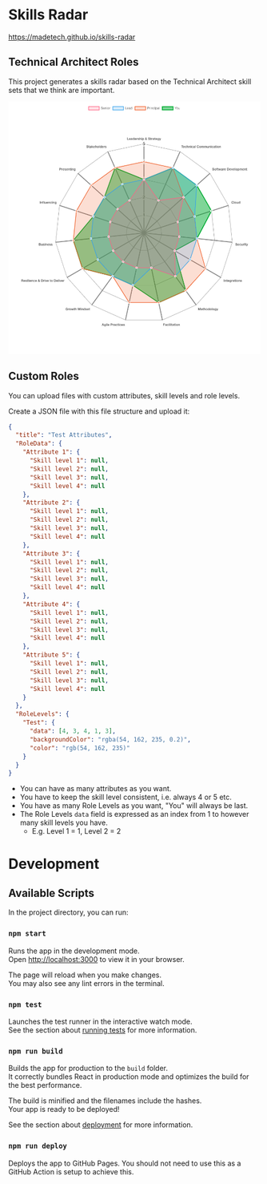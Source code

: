 # Skills Radar

<https://madetech.github.io/skills-radar>

## Technical Architect Roles

This project generates a skills radar based on the Technical Architect skill
sets that we think are important.

![Example of the Skills Radar](docs/imgs/skills_radar.png)

## Custom Roles

You can upload files with custom attributes, skill levels and role levels.

Create a JSON file with this file structure and upload it:

```JSON
{
  "title": "Test Attributes",
  "RoleData": {
    "Attribute 1": {
      "Skill level 1": null,
      "Skill level 2": null,
      "Skill level 3": null,
      "Skill level 4": null
    },
    "Attribute 2": {
      "Skill level 1": null,
      "Skill level 2": null,
      "Skill level 3": null,
      "Skill level 4": null
    },
    "Attribute 3": {
      "Skill level 1": null,
      "Skill level 2": null,
      "Skill level 3": null,
      "Skill level 4": null
    },
    "Attribute 4": {
      "Skill level 1": null,
      "Skill level 2": null,
      "Skill level 3": null,
      "Skill level 4": null
    },
    "Attribute 5": {
      "Skill level 1": null,
      "Skill level 2": null,
      "Skill level 3": null,
      "Skill level 4": null
    }
  },
  "RoleLevels": {
    "Test": {
      "data": [4, 3, 4, 1, 3],
      "backgroundColor": "rgba(54, 162, 235, 0.2)",
      "color": "rgb(54, 162, 235)"
    }
  }
}
```

- You can have as many attributes as you want.
- You have to keep the skill level consistent, i.e. always 4 or 5 etc.
- You have as many Role Levels as you want, "You" will always be last.
- The Role Levels `data` field is expressed as an index from 1 to however many skill levels you have.
  - E.g. Level 1 = 1, Level 2 = 2

# Development

## Available Scripts

In the project directory, you can run:

### `npm start`

Runs the app in the development mode.\
Open [http://localhost:3000](http://localhost:3000) to view it in your browser.

The page will reload when you make changes.\
You may also see any lint errors in the terminal.

### `npm test`

Launches the test runner in the interactive watch mode.\
See the section about [running tests](https://facebook.github.io/create-react-app/docs/running-tests) for more information.

### `npm run build`

Builds the app for production to the `build` folder.\
It correctly bundles React in production mode and optimizes the build for the best performance.

The build is minified and the filenames include the hashes.\
Your app is ready to be deployed!

See the section about [deployment](https://facebook.github.io/create-react-app/docs/deployment) for more information.

### `npm run deploy`

Deploys the app to GitHub Pages. You should not need to use this as a GitHub Action is setup to achieve this.
